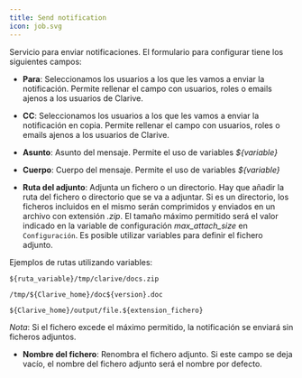 ```yaml
---
title: Send notification
icon: job.svg
---
```

Servicio para enviar notificaciones. El formulario para configurar tiene los siguientes campos:

* **Para**: Seleccionamos los usuarios a los que les vamos a enviar la notificación. 
Permite rellenar el campo con usuarios, roles o emails ajenos a los usuarios de Clarive.

* **CC**: Seleccionamos los usuarios a los que les vamos a enviar la notificación en copia. 
Permite rellenar el campo con usuarios, roles o emails ajenos a los usuarios de Clarive.

* **Asunto**: Asunto del mensaje. Permite el uso de variables *${variable}*

* **Cuerpo**: Cuerpo del mensaje. Permite el uso de variables *${variable}*

* **Ruta del adjunto**: Adjunta un fichero o un directorio. Hay que añadir la ruta del fichero o directorio que se va a adjuntar.
Si es un directorio, los ficheros incluidos en el mismo serán comprimidos y enviados en un archivo con extensión *.zip*.
El tamaño máximo permitido será el valor indicado en la variable de configuración *max_attach_size* en `Configuración`.
Es posible utilizar variables para definir el fichero adjunto.

Ejemplos de rutas utilizando variables:

	${ruta_variable}/tmp/clarive/docs.zip

	/tmp/${Clarive_home}/doc${version}.doc

	${Clarive_home}/output/file.${extension_fichero}


*Nota*: Si el fichero excede el máximo permitido, la notificación se enviará sin ficheros adjuntos.

* **Nombre del fichero**: Renombra el fichero adjunto. Si este campo se deja vacío, el nombre del fichero adjunto será el nombre por defecto.